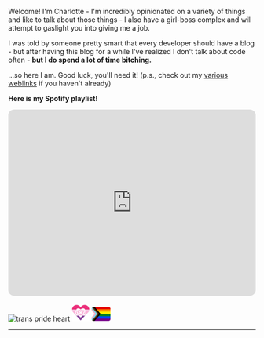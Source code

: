 Welcome! I'm Charlotte - I'm incredibly opinionated on a variety of things and like to talk about those things - I also have a girl-boss complex and will attempt to gaslight you into giving me a job.

I was told by someone pretty smart that every developer should have a blog - but after having this blog for a while I've realized I don't talk about code often - **but I do spend a lot of time bitching.**

...so here I am. Good luck, you'll need it!
(p.s., check out my <a href="https://charlotte-2222.github.io/links/">various weblinks</a> if you haven't already)


**Here is my Spotify playlist!**

<iframe style="border-radius:12px" src="https://open.spotify.com/embed/playlist/16f4MmNxlQtbKvpJsjka5z?utm_source=generator" width="100%" height="380" frameBorder="0" allowfullscreen="" allow="autoplay; clipboard-write; encrypted-media; fullscreen; picture-in-picture"></iframe>


<img src="https://user-images.githubusercontent.com/67248738/175312380-93020c98-27d5-4170-9965-27d2c99c5a97.png" alt="trans pride heart" width="35"> <img src="https://raw.githubusercontent.com/charlotte-2222/random-images/main/3837-polyamheart.png" alt="trans pride heart" width="35"> <img src="https://raw.githubusercontent.com/charlotte-2222/random-images/main/9601-pride-flag.png" alt="trans pride heart" width="40"> 
<hr>